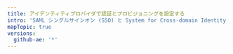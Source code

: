 ```yaml
---
title: アイデンティティプロバイダで認証とプロビジョニングを設定する
intro: 'SAML シングルサインオン (SSO) と System for Cross-domain Identity Management (SCIM) の両方をサポートするアイデンティティプロバイダ (IdP) を使用して、{% data variables.product.product_location %} の認証とユーザプロビジョニングを設定できます。'
mapTopic: true
versions:
  github-ae: '*'
---
```


